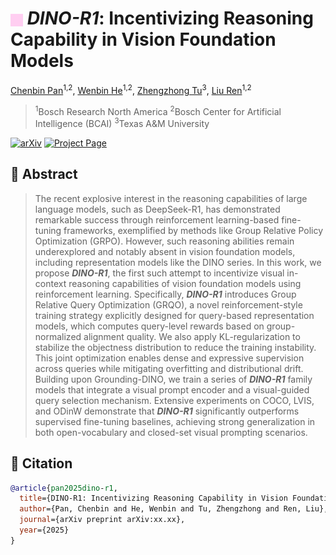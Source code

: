 <h1><img src="static/images/dino-r1-icon.jpg" width="20" style="vertical-align:middle;"/> <em>DINO-R1</em>: Incentivizing Reasoning Capability in Vision Foundation Models</h1>


[Chenbin Pan](https://scholar.google.com/citations?user=Ln6sN1IAAAAJ&hl=en)<sup>1,2</sup>, [Wenbin He](https://hewenbin.github.io/)<sup>1,2</sup>, [Zhengzhong Tu](https://vztu.github.io/)<sup>3</sup>, [Liu Ren](https://www.liu-ren.com/)<sup>1,2</sup>

> <sup>1</sup>Bosch Research North America
> <sup>2</sup>Bosch Center for Artificial Intelligence (BCAI)
> <sup>3</sup>Texas A&M University

[![arXiv](https://img.shields.io/badge/arXiv-DINOR1-critical)](https://arxiv.org/abs/xxxx.xxxxx)
[![Project Page](https://img.shields.io/badge/Project_Page-DINOR1-brightgreen)](https://Christinepan881.github.io/DINO-R1)


## 📄 Abstract
> The recent explosive interest in the reasoning capabilities of large language models, such as DeepSeek-R1, has demonstrated remarkable success through reinforcement learning-based fine-tuning frameworks, exemplified by methods like Group Relative Policy Optimization (GRPO). However, such reasoning abilities remain underexplored and notably absent in vision foundation models, including representation models like the DINO series. In this work, we propose <strong><em>DINO-R1</em></strong>, the first such attempt to incentivize visual in-context reasoning capabilities of vision foundation models using reinforcement learning. Specifically, <strong><em>DINO-R1</em></strong> introduces Group Relative Query Optimization (GRQO), a novel reinforcement-style training strategy explicitly designed for query-based representation models, which computes query-level rewards based on group-normalized alignment quality. We also apply KL-regularization to stabilize the objectness distribution to reduce the training instability. This joint optimization enables dense and expressive supervision across queries while mitigating overfitting and distributional drift. Building upon Grounding-DINO, we train a series of <strong><em>DINO-R1</em></strong> family models that integrate a visual prompt encoder and a visual-guided query selection mechanism. Extensive experiments on COCO, LVIS, and ODinW demonstrate that <strong><em>DINO-R1</em></strong> significantly outperforms supervised fine-tuning baselines, achieving strong generalization in both open-vocabulary and closed-set visual prompting scenarios.


## 📌 Citation
```bibtex
@article{pan2025dino-r1,
  title={DINO-R1: Incentivizing Reasoning Capability in Vision Foundation Models},
  author={Pan, Chenbin and He, Wenbin and Tu, Zhengzhong and Ren, Liu},
  journal={arXiv preprint arXiv:xx.xx},
  year={2025}
}


